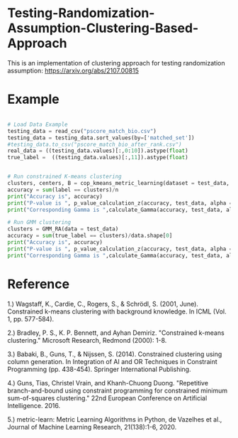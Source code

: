 # Testing-Randomization-Assumption-Clustering-Based-Approach
This is an implementation of clustering approach for testing randomization assumption: https://arxiv.org/abs/2107.00815

# Example
```python

# Load Data Example
testing_data = read_csv("pscore_match_bio.csv")
testing_data = testing_data.sort_values(by=['matched_set'])
#testing_data.to_csv("pscore_match_bio_after_rank.csv")
real_data = ((testing_data.values)[:,0:10]).astype(float)
true_label =  ((testing_data.values)[:,11]).astype(float)


# Run constrained K-means clustering
clusters, centers, B = cop_kmeans_metric_learning(dataset = test_data, learn = True, diag = True)
accuracy = sum(label == clusters)/n
print("Accuracy is", accuracy)
print("P-value is ", p_value_calculation_z(accuracy, test_data, alpha = 0.05, Gamma = 1))
print("Corresponding Gamma is ",calculate_Gamma(accuracy, test_data, alpha = 0.05))

# Run GMM clustering
clusters = GMM_RA(data = test_data)
accuracy = sum(true_label == clusters)/data.shape[0]
print("Accuracy is", accuracy)
print("P-value is ", p_value_calculation_z(accuracy, test_data, alpha = 0.05, Gamma = 1))
print("Corresponding Gamma is ",calculate_Gamma(accuracy, test_data, alpha = 0.05))
```


# Reference
1.) Wagstaff, K., Cardie, C., Rogers, S., & Schrödl, S. (2001, June). Constrained k-means clustering with background knowledge. In ICML (Vol. 1, pp. 577-584).

2.) Bradley, P. S., K. P. Bennett, and Ayhan Demiriz. "Constrained k-means clustering." Microsoft Research, Redmond (2000): 1-8.

3.) Babaki, B., Guns, T., & Nijssen, S. (2014). Constrained clustering using column generation. In Integration of AI and OR Techniques in Constraint Programming (pp. 438-454). Springer International Publishing.

4.) Guns, Tias, Christel Vrain, and Khanh-Chuong Duong. "Repetitive branch-and-bound using constraint programming for constrained minimum sum-of-squares clustering." 22nd European Conference on Artificial Intelligence. 2016.

5.) metric-learn: Metric Learning Algorithms in Python, de Vazelhes et al., Journal of Machine Learning Research, 21(138):1-6, 2020.
